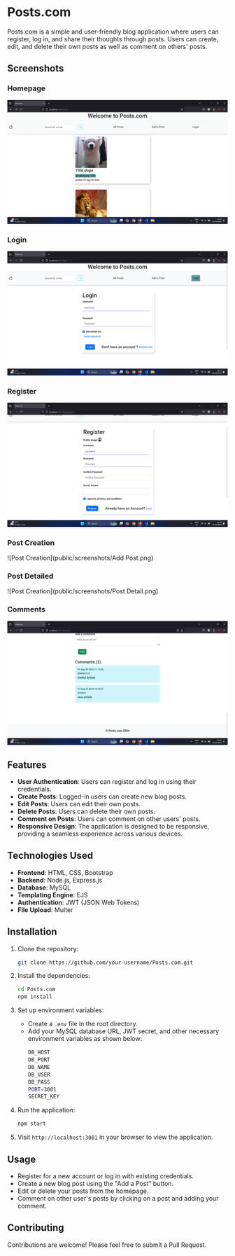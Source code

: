 # Posts.com

Posts.com is a simple and user-friendly blog application where users can register, log in, and share their thoughts through posts. Users can create, edit, and delete their own posts as well as comment on others' posts.

## Screenshots

### Homepage
![Homepage](public/screenshots/Home.png)

### Login
![User Dashboard](public/screenshots/Login.png)

### Register
![User Dashboard](public/screenshots/Register.png)

### Post Creation
![Post Creation](public/screenshots/Add Post.png)

### Post Detailed
![Post Creation](public/screenshots/Post Detail.png)

### Comments
![Post Creation](public/screenshots/Comments.png)


## Features

- **User Authentication**: Users can register and log in using their credentials.
- **Create Posts**: Logged-in users can create new blog posts.
- **Edit Posts**: Users can edit their own posts.
- **Delete Posts**: Users can delete their own posts.
- **Comment on Posts**: Users can comment on other users' posts.
- **Responsive Design**: The application is designed to be responsive, providing a seamless experience across various devices.

## Technologies Used

- **Frontend**: HTML, CSS, Bootstrap
- **Backend**: Node.js, Express.js
- **Database**: MySQL
- **Templating Engine**: EJS
- **Authentication**: JWT (JSON Web Tokens)
- **File Upload**: Multer

## Installation

1. Clone the repository:
    ```bash
    git clone https://github.com/your-username/Posts.com.git
    ```

2. Install the dependencies:
    ```bash
    cd Posts.com
    npm install
    ```

3. Set up environment variables:
    - Create a `.env` file in the root directory.
    - Add your MySQL database URL, JWT secret, and other necessary environment variables as shown below:
        ```bash
        DB_HOST
        DB_PORT
        DB_NAME
        DB_USER
        DB_PASS
        PORT=3001
        SECRET_KEY
        ```

4. Run the application:
    ```bash
    npm start
    ```

5. Visit `http://localhost:3001` in your browser to view the application.

## Usage

- Register for a new account or log in with existing credentials.
- Create a new blog post using the "Add a Post" button.
- Edit or delete your posts from the homepage.
- Comment on other user's posts by clicking on a post and adding your comment.

## Contributing

Contributions are welcome! Please feel free to submit a Pull Request.

